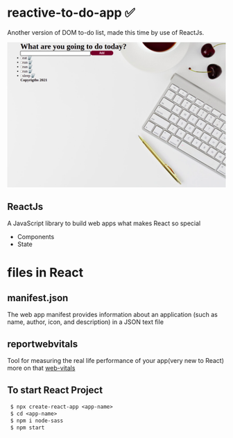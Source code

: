 # reactive-to-do-app :white_check_mark:

Another version of DOM to-do list, made this time by use of ReactJs.

![Preview](./src/images/to-do-preview.png)

## ReactJs

A JavaScript library to build web apps
what makes React so special

- Components
- State

# files in React

## manifest.json

The web app manifest provides information about an application (such as name, author, icon, and description) in a JSON text file

## reportwebvitals

Tool for measuring the real life performance of your app(very new to React)
more on that [web-vitals](https://www.npmjs.com/package/web-vitals)

## To start React Project

```
 $ npx create-react-app <app-name>
 $ cd <app-name>
 $ npm i node-sass
 $ npm start
```

